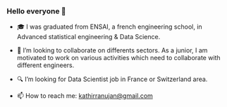 ### Hello everyone 👋

- :mortar_board: I was graduated from ENSAI, a french engineering school, in Advanced statistical engineering & Data Science.
  
- :handshake: I’m looking to collaborate on differents sectors. As a junior, I am motivated to work on various activities which need to collaborate with different engineers.
  
- :mag: I’m looking for Data Scientist job in France or Switzerland area.
  
- 📫 How to reach me: kathirranujan@gmail.com
